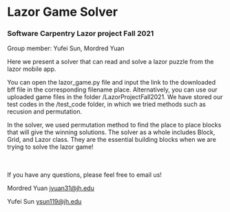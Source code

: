 # Lazor Game Solver
### Software Carpentry Lazor project Fall 2021

Group member: Yufei Sun, Mordred Yuan



Here we present a solver that can read and solve a lazor puzzle from the lazor mobile app. 

You can open the lazor_game.py file and input the link to the downloaded bff file in the corresponding filename place. Alternatively, you can use our uploaded game files in the folder /LazorProjectFall2021. We have stored our test codes in the /test_code folder, in which we tried methods such as recusion and permutation.

In the solver, we used permutation method to find the place to place blocks that will give the winning solutions. The solver as a whole includes Block, Grid, and Lazor class. They are the essential building blocks when we are trying to solve the lazor game!


<br/><br/>
If you have any questions, please feel free to email us!

Mordred Yuan  jyuan31@jh.edu

Yufei Sun  ysun119@jh.edu

